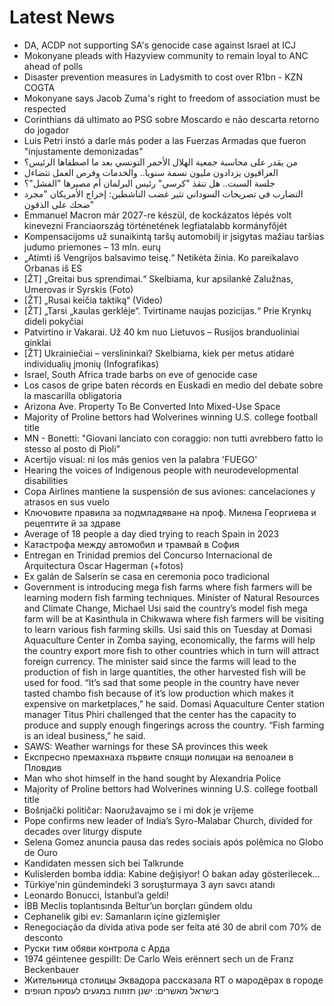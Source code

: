 # Latest News
-  DA, ACDP not supporting SA's genocide case against Israel at ICJ
-  Mokonyane pleads with Hazyview community to remain loyal to ANC ahead of polls
-  Disaster prevention measures in Ladysmith to cost over R1bn - KZN COGTA
-  Mokonyane says Jacob Zuma's right to freedom of association must be respected
-  Corinthians dá ultimato ao PSG sobre Moscardo e não descarta retorno do jogador
-  Luis Petri instó a darle más poder a las Fuerzas Armadas que fueron "injustamente demonizadas"
-  من يقدر على محاسبة جمعية الهلال الأحمر التونسي بعد ما اصطفاها الرئيس؟
-  العراقيون يزدادون مليون نسمة سنويا.. والخدمات وفرص العمل تتضاءل
-  جلسة السبت.. هل تنقذ "كرسي" رئيس البرلمان أم مصيرها "الفشل"؟
-  التضارب في تصريحات السوداني تثير غضب الناشطين: إخراج الأمريكان "مجرد ضحك على الذقون"
-  Emmanuel Macron már 2027-re készül, de kockázatos lépés volt kinevezni Franciaország történetének legfiatalabb kormányfőjét
-  Kompensacijoms už sunaikintą taršų automobilį ir įsigytas mažiau taršias judumo priemones – 13 mln. eurų
-  „Atimti iš Vengrijos balsavimo teisę.“ Netikėta žinia. Ko pareikalavo Orbanas iš ES
-  [ŽT] „Greitai bus sprendimai.“ Skelbiama, kur apsilankė Zalužnas, Umerovas ir Syrskis (Foto)
-  [ŽT] „Rusai keičia taktiką“ (Video)
-  [ŽT] „Tarsi „kaulas gerklėje“. Tvirtiname naujas pozicijas.“ Prie Krynkų dideli pokyčiai
-  Patvirtino ir Vakarai. Už 40 km nuo Lietuvos – Rusijos branduoliniai ginklai
-  [ŽT] Ukrainiečiai – verslininkai? Skelbiama, kiek per metus atidarė individualių įmonių (Infografikas)
-  Israel, South Africa trade barbs on eve of genocide case
-  Los casos de gripe baten récords en Euskadi en medio del debate sobre la mascarilla obligatoria
-  Arizona Ave. Property To Be Converted Into Mixed-Use Space
-  Majority of Proline bettors had Wolverines winning U.S. college football title
-  MN - Bonetti: "Giovani lanciato con coraggio: non tutti avrebbero fatto lo stesso al posto di Pioli"
-  Acertijo visual: ni los más genios ven la palabra 'FUEGO'
-  Hearing the voices of Indigenous people with neurodevelopmental disabilities
-  Copa Airlines mantiene la suspensión de sus aviones: cancelaciones y atrasos en sus vuelo
-  Ключовите правила за подмладяване на проф. Милена Георгиева и рецептите й за здраве
-  Average of 18 people a day died trying to reach Spain in 2023
-  Катастрофа между автомобил и трамвай в София
-  Entregan en Trinidad premios del Concurso Internacional de Arquitectura Oscar Hagerman (+fotos)
-  Ex galán de Salserín se casa en ceremonia poco tradicional
-  Government is introducing mega fish farms where fish farmers will be learning modern fish farming techniques. Minister of Natural Resources and Climate Change, Michael Usi said the country’s model fish mega farm will be at Kasinthula in Chikwawa where fish farmers will be visiting to learn various fish farming skills. Usi said this on Tuesday at Domasi Aquaculture Center in Zomba saying, economically, the farms will help the country export more fish to other countries which in turn will attract foreign currency. The minister said since the farms will lead to the production of fish in large quantities, the other harvested fish will be used for food. “It’s sad that some people in the country have never tasted chambo fish because of it’s low production which makes it expensive on marketplaces,” he said. Domasi Aquaculture Center station manager Titus Phiri challenged that the center has the capacity to produce and supply enough fingerings across the country. “Fish farming is an ideal business,” he said.
-  SAWS: Weather warnings for these SA provinces this week
-  Експресно премахнаха първите спящи полицаи на велоалеи в Пловдив
-  Man who shot himself in the hand sought by Alexandria Police
-  Majority of Proline bettors had Wolverines winning U.S. college football title
-  Bošnjački političar: Naoružavajmo se i mi dok je vrijeme
-  Pope confirms new leader of India’s Syro-Malabar Church, divided for decades over liturgy dispute
-  Selena Gomez anuncia pausa das redes sociais após polêmica no Globo de Ouro
-  Kandidaten messen sich bei Talkrunde
-  Kulislerden bomba iddia: Kabine değişiyor! O bakan aday gösterilecek...
-  Türkiye'nin gündemindeki 3 soruşturmaya 3 ayrı savcı atandı
-  Leonardo Bonucci, İstanbul’a geldi!
-  İBB Meclis toplantısında Beltur’un borçları gündem oldu
-  Cephanelik gibi ev: Samanların içine gizlemişler
-  Renegociação da dívida ativa pode ser feita até 30 de abril com 70% de desconto
-  Руски тим обяви контрола с Арда
-  1974 géintenee gespillt: De Carlo Weis erënnert sech un de Franz Beckenbauer
-  Жительница столицы Эквадора рассказала RT о мародёрах в городе
-  בישראל מאשרים: ישנן תזוזות במגעים לעסקת חטופים
